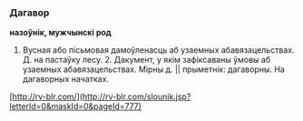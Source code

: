 ### Дагавор
**назоўнік, мужчынскі род**

1. Вусная або пісьмовая дамоўленасць аб узаемных абавязацельствах. Д. на пастаўку лесу. 2. Дакумент, у якім зафіксаваны ўмовы аб узаемных абавязацельствах. Мірны д. || прыметнік: дагаворны. На дагаворных начатках.

<a rel="author">[http://rv-blr.com/](http://rv-blr.com/slounik.jsp?letterId=0&maskId=0&pageId=777)</a>
